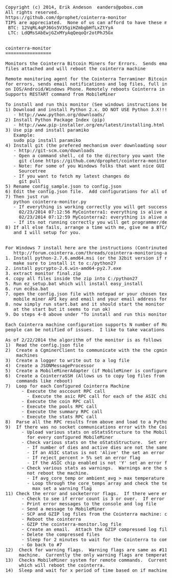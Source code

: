 <pre>
Copyright (c) 2014, Erik Andeson  eanders@pobox.com
All rights reserved.
https://github.com/dprophet/cointerra-monitor
TIPS are appreciated.  None of us can afford to have these machines down:
 BTC: 12VqRL4qPJ6Gs5V35giHZmbgbHfLxZtYyA
 LTC: LdQMsSAbEwjGZxMYyAqQeqoQr2otPhJ5Gx


cointerra-monitor
=================

Monitors the Cointerra Bitcoin Miners for Errors.  Sends emails with the cointerra log
files attached and will reboot the cointerra machine

Remote monitoring agent for the Cointerra Terraminer Bitcoin Mining machines. Monitors
for errors, sends email notifications and log files, full integration with MobileMiner
on IOS/Android/Windows Phone. Remotely reboots Cointerra in event of critical errors.
Supports RESTART command from MobileMiner

To install and run this monitor (See windows instructions below)
1) Download and install Python 2.x. DO NOT USE Python 3.X!!!
   - http://www.python.org/downloads/
2) Install Python Package Index (pip)
   - http://www.pip-installer.org/en/latest/installing.html
3) Use pip and install paramiko
   Example:
   sudo pip install paramiko
4) Install git (the prefered mechanism over downloading source)
   - http://git-scm.com/downloads
   - Open a command shell, cd to the directory you want the code, and run
     git clone https://github.com/dprophet/cointerra-monitor.git
   - Note: For some of you Windows folks that want nice GUI download TortoiseGIT or
     Sourcetree
   - If you want to fetch my latest changes do
     git pull
5) Rename config_sample.json to config.json
6) Edit the config.json file.  Add configurations for all of your Cointerra machines
7) Then just run
   python cointerra-monitor.py
   - If everything is working correctly you will get success messages like
     02/23/2014 07:12:56 MyCointerra1: everything is alive and well
     02/23/2014 07:12:59 MyCointerra2: everything is alive and well
   - If its not running correctly you will get programmer/debugging stack crash messages
8) If all else fails, arrange a time with me, give me a BTC/LTC tip, and we can TeamView
   and I will setup for you.


For Windows 7 install here are the instructions (Contrinuted by Emba)
   http://forum.cointerra.com/threads/cointerra-monitoring-agent-with-email-mobileminer-support.442/#post-2092
1. Install python-2.7.6.amd64.msi (or the 32bit version if required)
   make sure to install it to c:/python27
2. install pycrypto-2.6.win-amd64-py2.7.exe
3. extract monitor final.zip
4. copy all files inside the zip into C:/python27
5. Run ez_setup.bat which will install easy_install
6. run ecdsa.bat
7. open the config.json file with notepad or your chosen text editor and add in your
   mobile miner API key and email and your email address for alerts if required
8. now simply run start.bat and it should start the monitor (there are some errors
   at the start but it seems to run ok)
9. Do steps 4-8 above under "To install and run this monitor"

Each Cointerra machine configuration supports N number of MobileMiners so N number of
people can be notified of issues.  I like to take vacations as much as the next person.

As of 2/22/2014 the algorithm of the monitor is as follows
1)  Read the config.json file
2)  Create a CgminerClient to communicate with the the cgminer's running on the Cointerra
    machines
3)  Create a logger to write out to a log file
4)  Create a JSONMessageProcessor
5)  Create a MobileMinerAdapter (if MobileMiner is configured)
6)  Create a CointerraSSH (Allows us to copy log files from the machine and execute remote
    commands like reboot)
7)  Loop for each Configured Cointerra Machine
      - Execute the asccount RPC call
        - Execute the asic RPC call for each of the ASIC chips
      - Execute the coin RPC call
      - Execute the pools RPC call
      - Execute the summary RPC call
      - Execute the stats RPC call
8)  Parse all the RPC results from above and load to a Python datastructure (oStatsStructure)
9)  If there was no socket communications error with the Cointerra
      - Upload various stats on oStatsStructure to the MobileMiner Web API's.  Send stats
        for every configured MobileMiner
      - Check various stats on the oStatsStructure.  Set error flags and messages
        - If number of dies and active dies are not the same set an error flag
        - If an ASIC status is not 'Alive' the set an error flag
        - If reject_percent > 5% set an error flag
        - If the ASIC chip enabled is not 'Y' set an error flag
      - Check various stats as warnings.  Warnings are the same as errors but warnings will
        not reboot the machine.
        - If avg_core_temp or ambient_avg > max temperature set a warning flag.
        - Loop through the core_temps array and check the temperature of all cores.  If over
          max set a warning flag 
11) Check the error and socketerror flags.  If there were errors
      - Check to see if error count is 3 or over.  If error count less than 3 go back to #7
      - Print error messages to the console and log file
      - Send a message to MobileMiner
      - SCP and GZIP log files from the Cointerra machine: cgminer.log
      - Reboot the cointerra
      - GZIP the cointerra-monitor.log file
      - Create an email.  Attach the GZIP compressed log files
      - Delete the compressed files
      - Sleep for 2 minutes to wait for the Cointerra to come back online
      - Go back to #7
12)  Check for warning flags.  Warning flags are same as #11 above but do not reboot the
     machine.  Currently the only warning flags are temperature
13)  Checks MobileMiner system for remote commands.  Currently I only support RESTART
     which will reboot the cointerra.
14)  Sleep and wait for x period of time based on if machines were rebooted or not
</pre>

